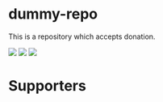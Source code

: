 # dummy-repo
This is a repository which accepts donation.

[![](https://img.shields.io/badge/Donate-Jupyter?style=for-the-badge)](https://razorpay.webug.space/kunaltawatia/dummy-repo)
[![](https://img.shields.io/badge/Donate-Jupyter?style=for-the-badge)](https://razorpay.webug.space/kunaltawatia/dummy-repo)
[![](https://img.shields.io/badge/Donate-Jupyter?style=for-the-badge)](https://razorpay.webug.space/kunaltawatia/dummy-repo)

# Supporters

